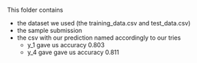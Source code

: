 This folder contains 
* the dataset we used (the training_data.csv and test_data.csv)
* the sample submission
* the csv with our prediction named accordingly to our tries
    * y_1 gave us accuracy 0.803
    * y_4 gave gave us accuracy 0.811
